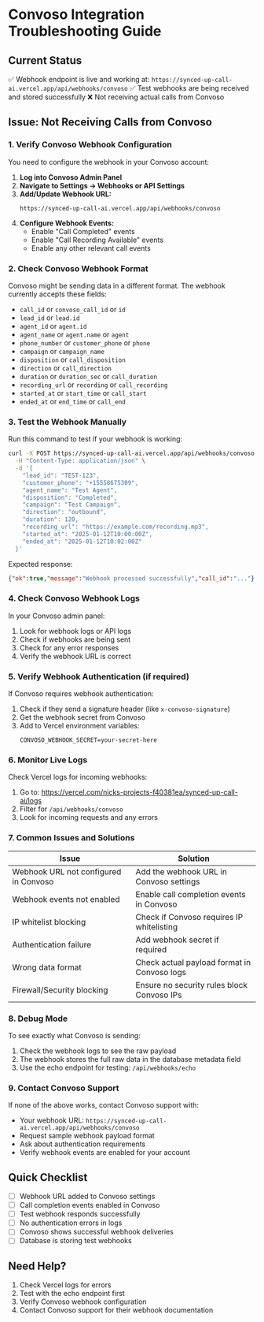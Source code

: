 # Convoso Integration Troubleshooting Guide

## Current Status
✅ Webhook endpoint is live and working at: `https://synced-up-call-ai.vercel.app/api/webhooks/convoso`
✅ Test webhooks are being received and stored successfully
❌ Not receiving actual calls from Convoso

## Issue: Not Receiving Calls from Convoso

### 1. Verify Convoso Webhook Configuration
You need to configure the webhook in your Convoso account:

1. **Log into Convoso Admin Panel**
2. **Navigate to Settings → Webhooks or API Settings**
3. **Add/Update Webhook URL:**
   ```
   https://synced-up-call-ai.vercel.app/api/webhooks/convoso
   ```
4. **Configure Webhook Events:**
   - Enable "Call Completed" events
   - Enable "Call Recording Available" events
   - Enable any other relevant call events

### 2. Check Convoso Webhook Format
Convoso might be sending data in a different format. The webhook currently accepts these fields:
- `call_id` or `convoso_call_id` or `id`
- `lead_id` or `lead.id`
- `agent_id` or `agent.id`
- `agent_name` or `agent.name` or `agent`
- `phone_number` or `customer_phone` or `phone`
- `campaign` or `campaign_name`
- `disposition` or `call_disposition`
- `direction` or `call_direction`
- `duration` or `duration_sec` or `call_duration`
- `recording_url` or `recording` or `call_recording`
- `started_at` or `start_time` or `call_start`
- `ended_at` or `end_time` or `call_end`

### 3. Test the Webhook Manually
Run this command to test if your webhook is working:

```bash
curl -X POST https://synced-up-call-ai.vercel.app/api/webhooks/convoso \
  -H "Content-Type: application/json" \
  -d '{
    "lead_id": "TEST-123",
    "customer_phone": "+15558675309",
    "agent_name": "Test Agent",
    "disposition": "Completed",
    "campaign": "Test Campaign",
    "direction": "outbound",
    "duration": 120,
    "recording_url": "https://example.com/recording.mp3",
    "started_at": "2025-01-12T10:00:00Z",
    "ended_at": "2025-01-12T10:02:00Z"
  }'
```

Expected response:
```json
{"ok":true,"message":"Webhook processed successfully","call_id":"..."}
```

### 4. Check Convoso Webhook Logs
In your Convoso admin panel:
1. Look for webhook logs or API logs
2. Check if webhooks are being sent
3. Check for any error responses
4. Verify the webhook URL is correct

### 5. Verify Webhook Authentication (if required)
If Convoso requires webhook authentication:
1. Check if they send a signature header (like `x-convoso-signature`)
2. Get the webhook secret from Convoso
3. Add to Vercel environment variables:
   ```
   CONVOSO_WEBHOOK_SECRET=your-secret-here
   ```

### 6. Monitor Live Logs
Check Vercel logs for incoming webhooks:
1. Go to: https://vercel.com/nicks-projects-f40381ea/synced-up-call-ai/logs
2. Filter for `/api/webhooks/convoso`
3. Look for incoming requests and any errors

### 7. Common Issues and Solutions

| Issue | Solution |
|-------|----------|
| Webhook URL not configured in Convoso | Add the webhook URL in Convoso settings |
| Webhook events not enabled | Enable call completion events in Convoso |
| IP whitelist blocking | Check if Convoso requires IP whitelisting |
| Authentication failure | Add webhook secret if required |
| Wrong data format | Check actual payload format in Convoso logs |
| Firewall/Security blocking | Ensure no security rules block Convoso IPs |

### 8. Debug Mode
To see exactly what Convoso is sending:
1. Check the webhook logs to see the raw payload
2. The webhook stores the full raw data in the database metadata field
3. Use the echo endpoint for testing: `/api/webhooks/echo`

### 9. Contact Convoso Support
If none of the above works, contact Convoso support with:
- Your webhook URL: `https://synced-up-call-ai.vercel.app/api/webhooks/convoso`
- Request sample webhook payload format
- Ask about authentication requirements
- Verify webhook events are enabled for your account

## Quick Checklist
- [ ] Webhook URL added to Convoso settings
- [ ] Call completion events enabled in Convoso
- [ ] Test webhook responds successfully
- [ ] No authentication errors in logs
- [ ] Convoso shows successful webhook deliveries
- [ ] Database is storing test webhooks

## Need Help?
1. Check Vercel logs for errors
2. Test with the echo endpoint first
3. Verify Convoso webhook configuration
4. Contact Convoso support for their webhook documentation